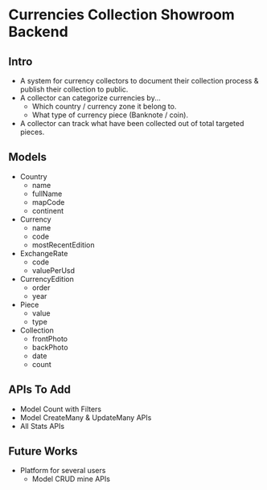 # Currencies Collection Showroom Backend

## Intro

- A system for currency collectors to document their collection process & publish their collection to public.
- A collector can categorize currencies by...
  - Which country / currency zone it belong to.
  - What type of currency piece (Banknote / coin).
 - A collector can track what have been collected out of total targeted pieces.

## Models

- Country
  - name
  - fullName
  - mapCode
  - continent
- Currency
  - name
  - code
  - mostRecentEdition
- ExchangeRate
  - code
  - valuePerUsd
- CurrencyEdition
  - order
  - year
- Piece
  - value
  - type
- Collection
  - frontPhoto
  - backPhoto
  - date
  - count

## APIs To Add

- Model Count with Filters
- Model CreateMany & UpdateMany APIs
- All Stats APIs

## Future Works

- Platform for several users
  - Model CRUD mine APIs
